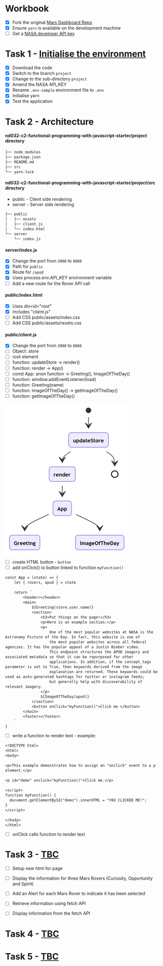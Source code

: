 # Workbook

- [x] Fork the original [Mars Dashboard Repo](https://github.com/udacity/nd032-c2-functional-programming-with-javascript-starter.git)
- [x] Ensure `yarn` is available on the development machine
- [ ] Get a [NASA developer API key](https://api.nasa.gov/)

# Task 1 - [Initialise the environment](https://github.com/rosera/nd032-c2-functional-programming-with-javascript-starter/blob/project/task-one.md)

- [x] Download the code
- [x] Switch to the branch `project`
- [x] Change to the sub-directory `project`
- [x] Amend the NASA API_KEY
- [x] Rename `.env-sample` environment file to `.env`
- [x] Initialise yarn
- [x] Test the application

# Task 2 - Architecture

#### nd032-c2-functional-programming-with-javascript-starter/project directory

```
├── node_modules
├── package.json
├── README.md
├── src
└── yarn.lock
```
#### nd032-c2-functional-programming-with-javascript-starter/project/src directory

* public - Client side rendering
* server - Server side rendering

```
├── public
│   ├── assets
│   ├── client.js
│   └── index.html
└── server
    └── index.js
```

#### server/index.js

- [x] Change the port from `3000` to `8080`
- [x] Path for `public`
- [x] Route for `/apod`
- [x] Uses process.env.API_KEY environment variable
- [ ] Add a new route for the Rover API call

#### public/index.html

- [x] Uses div=id="root"
- [x] includes "client.js"
- [ ] Add CSS public/assets/index.css
- [ ] Add CSS public/assets/resets.css

#### public/client.js

- [x] Change the port from `3000` to `8080`
- [ ] Object: store
- [ ] root element
- [ ] function: updateStore -> render()
- [ ] function: render -> App()
- [ ] const App: anon function -> Greeting(), ImageOfTheDay()
- [ ] function: window.addEventListener(load)
- [ ] function: Greeting(name)
- [ ] function: ImageOfTheDay() -> getImageOfTheDay()
- [ ] function: getImageOfTheDay()

![Client.js Overview](https://github.com/rosera/nd032-c2-functional-programming-with-javascript-starter/blob/project/images/task_2_client_js.png "App Architecture")


- [ ] create HTML button - `button`
- [ ] add onClick() to button linked to function `myFunction()`
```
const App = (state) => {
    let { rovers, apod } = state

    return `
        <header></header>
        <main>
            ${Greeting(store.user.name)}
            <section>
                <h3>Put things on the page!</h3>
                <p>Here is an example section.</p>
                <p>
                    One of the most popular websites at NASA is the Astronomy Picture of the Day. In fact, this website is one of
                    the most popular websites across all federal agencies. It has the popular appeal of a Justin Bieber video.
                    This endpoint structures the APOD imagery and associated metadata so that it can be repurposed for other
                    applications. In addition, if the concept_tags parameter is set to True, then keywords derived from the image
                    explanation are returned. These keywords could be used as auto-generated hashtags for twitter or instagram feeds;
                    but generally help with discoverability of relevant imagery.
                </p>
                ${ImageOfTheDay(apod)}
            </section>
            <button onClick="myFunction()">Click me </button>
        </main>
        <footer></footer>
    `
}
```

- [ ] write a function to render text - example:
```
<!DOCTYPE html>
<html>
<body>

<p>This example demonstrates how to assign an "onclick" event to a p element.</p>

<p id="demo" onclick="myFunction()">Click me.</p>

<script>
function myFunction() {
  document.getElementById("demo").innerHTML = "YOU CLICKED ME!";
}
</script>

</body>
</html>
```
- [ ] onClick calls function to render text


# Task 3 - [TBC]()

- [ ] Setup new html for page
- [ ] Display the information for three Mars Rovers (Curiosity, Opportunity and Spirit)
- [ ] Add an Alert for each Mars Rover to indicate it has been selected
- [ ] Retrieve information using fetch API
- [ ] Display information from the fetch API


# Task 4 - [TBC]()

# Task 5 - [TBC]()
